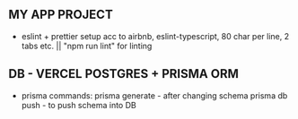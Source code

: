 ## MY APP PROJECT

- eslint + prettier setup acc to airbnb, eslint-typescript, 80 char per line, 2 tabs etc. || "npm run lint" for linting

## DB - VERCEL POSTGRES + PRISMA ORM

- prisma commands:
  prisma generate - after changing schema
  prisma db push - to push schema into DB
